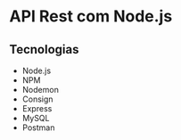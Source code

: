 # API Rest com Node.js

## Tecnologias

- Node.js
- NPM
- Nodemon
- Consign
- Express
- MySQL
- Postman
